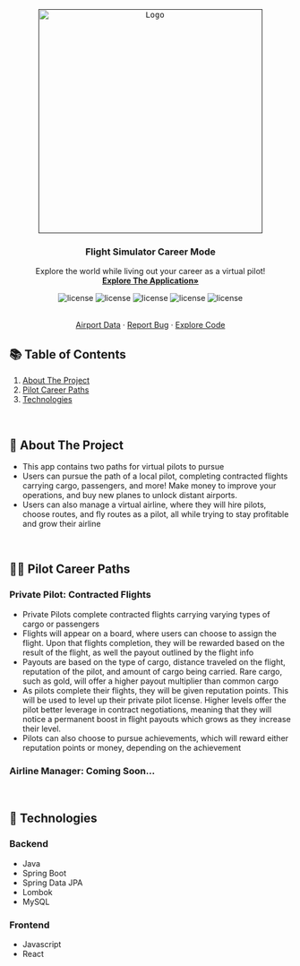 <div align="center">
  <a href="">
    <kbd> <img src="https://user-images.githubusercontent.com/105665813/216509698-577f632b-ac82-4029-8c3e-dd1735a9aca7.png" alt="Logo" width="400"> </kbd>
  </a>

  <h3 align="center">Flight Simulator Career Mode</h3>

  <p align="center">
    Explore the world while living out your career as a virtual pilot!
    <br />
    <a href="https://jackson-wozniak.github.io/MSFS2020-Random-Flight-Generator/"><strong>Explore The Application»</strong></a>
    </br>
    <p>
      <img src="https://img.shields.io/github/commit-activity/m/Jackson-Wozniak/Flight-Sim-Career-Mode" alt="license" />
      <img src="https://img.shields.io/tokei/lines/github/Jackson-Wozniak/Flight-Sim-Career-Mode" alt="license" />
      <img src="https://img.shields.io/github/issues/Jackson-Wozniak/Flight-Sim-Career-Mode" alt="license" />
      <img src="https://img.shields.io/github/license/Jackson-Wozniak/Flight-Sim-Career-Mode" alt="license" />
      <img src="https://img.shields.io/github/languages/count/Jackson-Wozniak/Flight-Sim-Career-Mode?color=brightgreen" alt="license" />
    </p> 
    <br />
    <a href="https://ourairports.com/data/">Airport Data</a>
    ·
    <a href="https://github.com/Jackson-Wozniak/Flight-Sim-Career-Mode/issues">Report Bug</a>
    ·
    <a href="https://github.com/Jackson-Wozniak/Flight-Sim-Career-Mode/backend/src">Explore Code</a>
  </p>
</div>

## :books: Table of Contents

<ol>
    <li><a href="-Overview">About The Project</a></li>
    <li><a href="-Paths">Pilot Career Paths</a></li>
    <li><a href="-Technologies">Technologies</a></li>
</ol>    

<br/> 
<!-- -------------------------------------------------------------------------------------------------------------------------------------------- -->

## :pencil: About The Project <a name="Overview"></a>
* This app contains two paths for virtual pilots to pursue
* Users can pursue the path of a local pilot, completing contracted flights carrying cargo, passengers, and more! Make money to improve your operations,
  and buy new planes to unlock distant airports.
* Users can also manage a virtual airline, where they will hire pilots, choose routes, and fly routes as a pilot, all while trying to stay 
  profitable and grow their airline

<br/> 
<!-- -------------------------------------------------------------------------------------------------------------------------------------------- -->

## :man_pilot: Pilot Career Paths <a name="Paths"></a>

### Private Pilot: Contracted Flights
* Private Pilots complete contracted flights carrying varying types of cargo or passengers
* Flights will appear on a board, where users can choose to assign the flight. Upon that flights completion, they will be rewarded based on the result of the flight,   as well the payout outlined by the flight info
* Payouts are based on the type of cargo, distance traveled on the flight, reputation of the pilot, and amount of cargo being carried. Rare cargo, such as gold,
  will offer a higher payout multiplier than common cargo
* As pilots complete their flights, they will be given reputation points. This will be used to level up their private pilot license. Higher levels offer the pilot      better leverage in contract negotiations, meaning that they will notice a permanent boost in flight payouts which grows as they increase their level.  
* Pilots can also choose to pursue achievements, which will reward either reputation points or money, depending on the achievement

### Airline Manager: Coming Soon...

<br/> 
<!-- -------------------------------------------------------------------------------------------------------------------------------------------- -->

## :iphone: Technologies <a name="Technologies"></a>

### Backend
* Java
* Spring Boot
* Spring Data JPA
* Lombok
* MySQL

### Frontend
* Javascript
* React

